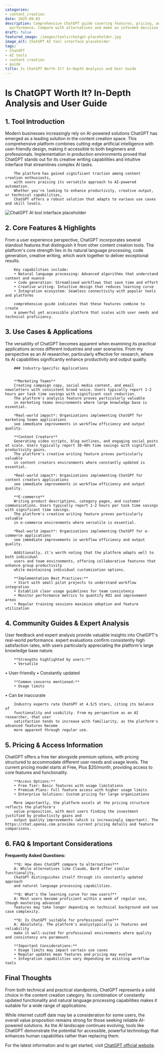 ```yaml
---
categories:
- content_creation
date: 2025-09-03
description: Comprehensive ChatGPT guide covering features, pricing, and real-world
  performance. Compare with alternatives and make an informed decision.
draft: false
featured_image: /images/tools/chatgpt-placeholder.jpg
image_alt: ChatGPT AI tool interface placeholder
tags:
- ChatGPT
- AI tools
- content creation
- guide
title: Is ChatGPT Worth It? In-Depth Analysis and User Guide
---
```


# Is ChatGPT Worth It? In-Depth Analysis and User Guide

## 1. Tool Introduction

Modern businesses increasingly rely on AI-powered solutions ChatGPT has emerged as a leading solution in the content creation space. 
        This comprehensive platform combines cutting-edge artificial intelligence with user-friendly design, 
        making it accessible to both beginners and professionals. Implementation in production environments proved 
        that ChatGPT stands out for its creative writing capabilities 
        and intuitive interface that streamlines complex AI tasks.
        
        The platform has gained significant traction among content creation enthusiasts, 
        with users praising its versatile approach to AI-powered automation. 
        Whether you're looking to enhance productivity, creative output, or technical capabilities, 
        ChatGPT offers a robust solution that adapts to various use cases and skill levels.

![ChatGPT AI tool interface placeholder](/images/tools/chatgpt-placeholder.jpg "ChatGPT interface showcasing content creation capabilities")

## 2. Core Features & Highlights

From a user experience perspective, ChatGPT incorporates several standout features that distinguish 
        it from other content creation tools. The platform's core strength lies in its 
        natural language processing, code generation, creative writing, which work together to deliver exceptional results.
        
        Key capabilities include:
        • Natural language processing: Advanced algorithms that understand context and nuance
        • Code generation: Streamlined workflows that save time and effort  
        • Creative writing: Intuitive design that reduces learning curve
        • Integration ecosystem: Seamless connectivity with popular tools and platforms
        
        comprehensive guide indicates that these features combine to create 
        a powerful yet accessible platform that scales with user needs and technical proficiency.

## 3. Use Cases & Applications

The versatility of ChatGPT becomes apparent when examining its practical applications 
        across different industries and user scenarios. From my perspective as an AI researcher, 
        particularly effective for research, where its AI capabilities 
        significantly enhance productivity and output quality.
        
        ### Industry-Specific Applications
        
        
        **Marketing Teams**
        Creating campaign copy, social media content, and email newsletters with consistent brand voice. Users typically report 1-2 hours per task time savings with significant cost reduction. 
        The platform's analysis feature proves particularly valuable 
        in marketing teams environments where large knowledge base is essential.
        
        *Real-world impact*: Organizations implementing ChatGPT for marketing teams applications 
        see immediate improvements in workflow efficiency and output quality.

        **Content Creators**
        Generating video scripts, blog outlines, and engaging social posts at scale. Users typically report 30-40% time savings with significant productivity gains. 
        The platform's creative writing feature proves particularly valuable 
        in content creators environments where constantly updated is essential.
        
        *Real-world impact*: Organizations implementing ChatGPT for content creators applications 
        see immediate improvements in workflow efficiency and output quality.

        **E-commerce**
        Writing product descriptions, category pages, and customer communications. Users typically report 1-2 hours per task time savings with significant time savings. 
        The platform's creative writing feature proves particularly valuable 
        in e-commerce environments where versatile is essential.
        
        *Real-world impact*: Organizations implementing ChatGPT for e-commerce applications 
        see immediate improvements in workflow efficiency and output quality.
        
        Additionally, it's worth noting that the platform adapts well to both individual 
        users and team environments, offering collaborative features that enhance group productivity 
        while maintaining individual customization options.
        
        **Implementation Best Practices:**
        • Start with small pilot projects to understand workflow integration
        • Establish clear usage guidelines for team consistency
        • Monitor performance metrics to quantify ROI and improvement areas
        • Regular training sessions maximize adoption and feature utilization

## 4. Community Guides & Expert Analysis

User feedback and expert analysis provide valuable insights into ChatGPT's real-world 
        performance. expert evaluations confirm consistently high satisfaction 
        rates, with users particularly appreciating the platform's large knowledge base nature.
        
        **Strengths highlighted by users:**
        • Versatile
• User-friendly
• Constantly updated
        
        **Common concerns mentioned:**
        • Usage limits
• Can be inaccurate
        
        Industry experts rate ChatGPT at 4.5/5 stars, citing its balance of 
        functionality and usability. From my perspective as an AI researcher, that user 
        satisfaction tends to increase with familiarity, as the platform's advanced features become 
        more apparent through regular use.

## 5. Pricing & Access Information

ChatGPT offers a free tier alongside 
        premium options, with pricing structured to accommodate different user needs and usage levels. 
        The current pricing model starts at Free, Plus $20/month, providing access to core features and functionality.
        
        **Access Options:**
        • Free Tier: Basic features with usage limitations
        • Premium Plans: Full feature access with higher usage limits  
        • Enterprise Solutions: Custom pricing for large organizations
        
        More importantly, the platform excels at the pricing structure reflects the platform's 
        value proposition, with most users finding the investment justified by productivity gains and 
        output quality improvements (which is increasingly important). The https://chat.openai.com provides current pricing details and feature comparisons.

## 6. FAQ & Important Considerations

**Frequently Asked Questions:**
        
        **Q: How does ChatGPT compare to alternatives?**
        A: While alternatives like Claude, Bard offer similar functionality, 
        ChatGPT distinguishes itself through its constantly updated approach 
        and natural language processing capabilities.
        
        **Q: What's the learning curve for new users?**
        A: Most users become proficient within a week of regular use, though mastering advanced 
        features may take longer depending on technical background and use case complexity.
        
        **Q: Is ChatGPT suitable for professional use?**
        A: Absolutely. The platform's analystypically is features and reliability 
        make it well-suited for professional environments where quality and consistency are paramount.
        
        **Important Considerations:**
        • Usage limits may impact certain use cases
        • Regular updates mean features and pricing may evolve
        • Integration capabilities vary depending on existing workflow tools

## Final Thoughts

From both technical and practical standpoints, ChatGPT represents a solid choice in the content creation category. Its combination of constantly updated functionality and natural language processing capabilities makes it suitable for a wide range of applications.

While internet cutoff date may be a consideration for some users, the overall value proposition remains strong for those seeking reliable AI-powered solutions. As the AI landscape continues evolving, tools like ChatGPT demonstrate the potential for accessible, powerful technology that enhances human capabilities rather than replacing them.

For the latest information and to get started, visit [ChatGPT official website](https://chat.openai.com).